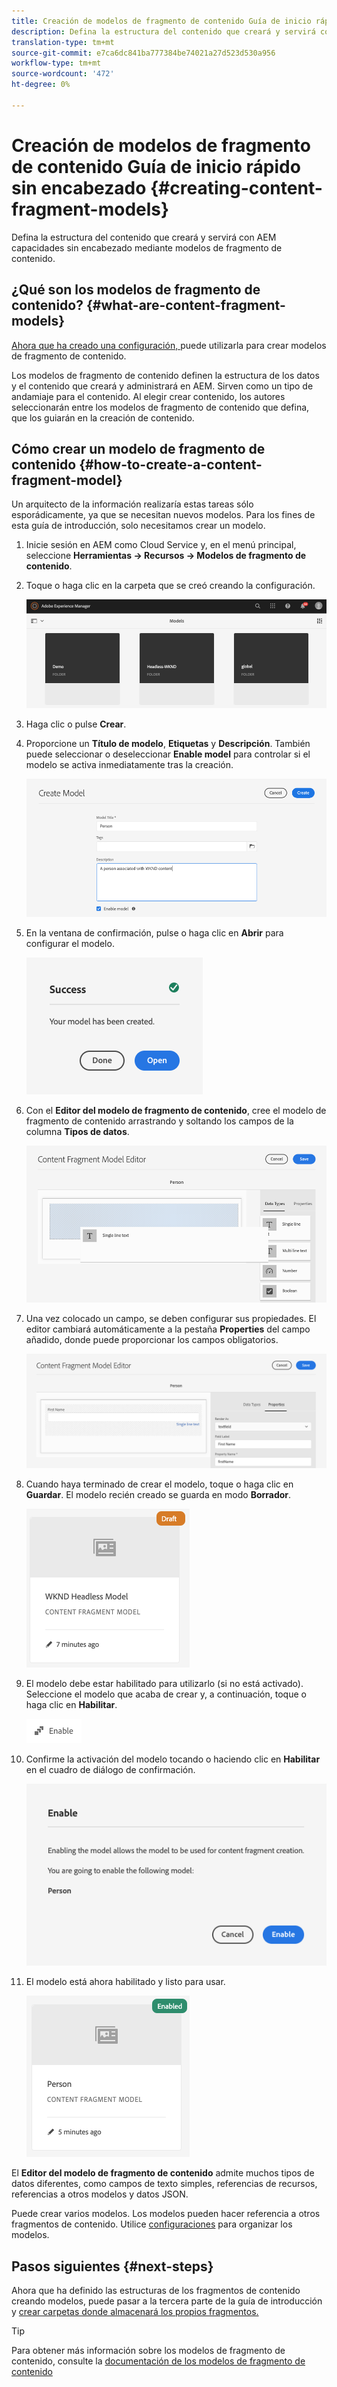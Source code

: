 ```yaml
---
title: Creación de modelos de fragmento de contenido Guía de inicio rápido sin encabezado
description: Defina la estructura del contenido que creará y servirá con AEM capacidades sin encabezado mediante modelos de fragmento de contenido.
translation-type: tm+mt
source-git-commit: e7ca6dc841ba777384be74021a27d523d530a956
workflow-type: tm+mt
source-wordcount: '472'
ht-degree: 0%

---
```



# Creación de modelos de fragmento de contenido Guía de inicio rápido sin encabezado {#creating-content-fragment-models}

Defina la estructura del contenido que creará y servirá con AEM capacidades sin encabezado mediante modelos de fragmento de contenido.

## ¿Qué son los modelos de fragmento de contenido? {#what-are-content-fragment-models}

[Ahora que ha creado una configuración, ](create-configuration.md) puede utilizarla para crear modelos de fragmento de contenido.

Los modelos de fragmento de contenido definen la estructura de los datos y el contenido que creará y administrará en AEM. Sirven como un tipo de andamiaje para el contenido. Al elegir crear contenido, los autores seleccionarán entre los modelos de fragmento de contenido que defina, que los guiarán en la creación de contenido.

## Cómo crear un modelo de fragmento de contenido {#how-to-create-a-content-fragment-model}

Un arquitecto de la información realizaría estas tareas sólo esporádicamente, ya que se necesitan nuevos modelos. Para los fines de esta guía de introducción, solo necesitamos crear un modelo.

1. Inicie sesión en AEM como Cloud Service y, en el menú principal, seleccione **Herramientas -> Recursos -> Modelos de fragmento de contenido**.
1. Toque o haga clic en la carpeta que se creó creando la configuración.

   ![La carpeta de modelos](../assets/models-folder.png)
1. Haga clic o pulse **Crear**.
1. Proporcione un **Título de modelo**, **Etiquetas** y **Descripción**. También puede seleccionar o deseleccionar **Enable model** para controlar si el modelo se activa inmediatamente tras la creación.

   ![Creación de un modelo](../assets/models-create.png)
1. En la ventana de confirmación, pulse o haga clic en **Abrir** para configurar el modelo.

   ![Ventana de confirmación](../assets/models-confirmation.png)
1. Con el **Editor del modelo de fragmento de contenido**, cree el modelo de fragmento de contenido arrastrando y soltando los campos de la columna **Tipos de datos**.

   ![Arrastrar y soltar campos](../assets/models-drag-and-drop.png)

1. Una vez colocado un campo, se deben configurar sus propiedades. El editor cambiará automáticamente a la pestaña **Properties** del campo añadido, donde puede proporcionar los campos obligatorios.

   ![Configuración de propiedades](../assets/models-configure-properties.png)
1. Cuando haya terminado de crear el modelo, toque o haga clic en **Guardar**. El modelo recién creado se guarda en modo **Borrador**.

   ![Modelo en modo borrador](../assets/models-draft.png)
1. El modelo debe estar habilitado para utilizarlo (si no está activado). Seleccione el modelo que acaba de crear y, a continuación, toque o haga clic en **Habilitar**.

   ![Activación del modelo](../assets/models-enable.png)
1. Confirme la activación del modelo tocando o haciendo clic en **Habilitar** en el cuadro de diálogo de confirmación.

   ![Activación del cuadro de diálogo de confirmación](../assets/models-enabling.png)
1. El modelo está ahora habilitado y listo para usar.

   ![Modelo habilitado](../assets/models-enabled.png)

El **Editor del modelo de fragmento de contenido** admite muchos tipos de datos diferentes, como campos de texto simples, referencias de recursos, referencias a otros modelos y datos JSON.

Puede crear varios modelos. Los modelos pueden hacer referencia a otros fragmentos de contenido. Utilice [configuraciones](create-configuration.md) para organizar los modelos.

## Pasos siguientes {#next-steps}

Ahora que ha definido las estructuras de los fragmentos de contenido creando modelos, puede pasar a la tercera parte de la guía de introducción y [crear carpetas donde almacenará los propios fragmentos.](create-assets-folder.md)

>[!TIP]
>
>Para obtener más información sobre los modelos de fragmento de contenido, consulte la [documentación de los modelos de fragmento de contenido](/help/assets/content-fragments/content-fragments-models.md)
